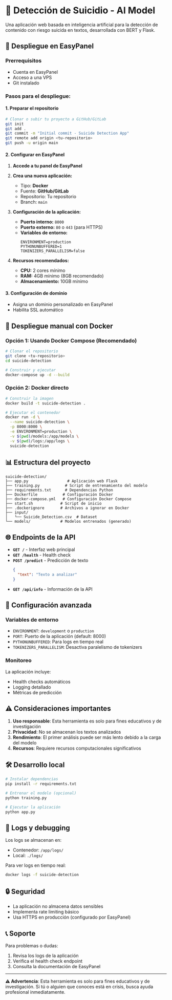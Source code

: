 # 🧠 Detección de Suicidio - AI Model

Una aplicación web basada en inteligencia artificial para la detección de contenido con riesgo suicida en textos, desarrollada con BERT y Flask.

## 🚀 Despliegue en EasyPanel

### Prerrequisitos
- Cuenta en EasyPanel
- Acceso a una VPS
- Git instalado

### Pasos para el despliegue:

#### 1. Preparar el repositorio
```bash
# Clonar o subir tu proyecto a GitHub/GitLab
git init
git add .
git commit -m "Initial commit - Suicide Detection App"
git remote add origin <tu-repositorio>
git push -u origin main
```

#### 2. Configurar en EasyPanel

1. **Accede a tu panel de EasyPanel**
2. **Crea una nueva aplicación:**
   - Tipo: **Docker**
   - Fuente: **GitHub/GitLab**
   - Repositorio: Tu repositorio
   - Branch: `main`

3. **Configuración de la aplicación:**
   - **Puerto interno:** `8000`
   - **Puerto externo:** `80` o `443` (para HTTPS)
   - **Variables de entorno:**
     ```
     ENVIRONMENT=production
     PYTHONUNBUFFERED=1
     TOKENIZERS_PARALLELISM=false
     ```

4. **Recursos recomendados:**
   - **CPU:** 2 cores mínimo
   - **RAM:** 4GB mínimo (8GB recomendado)
   - **Almacenamiento:** 10GB mínimo

#### 3. Configuración de dominio
- Asigna un dominio personalizado en EasyPanel
- Habilita SSL automático

## 🐳 Despliegue manual con Docker

### Opción 1: Usando Docker Compose (Recomendado)
```bash
# Clonar el repositorio
git clone <tu-repositorio>
cd suicide-detection

# Construir y ejecutar
docker-compose up -d --build
```

### Opción 2: Docker directo
```bash
# Construir la imagen
docker build -t suicide-detection .

# Ejecutar el contenedor
docker run -d \
  --name suicide-detection \
  -p 8000:8000 \
  -e ENVIRONMENT=production \
  -v $(pwd)/models:/app/models \
  -v $(pwd)/logs:/app/logs \
  suicide-detection
```

## 📊 Estructura del proyecto

```
suicide-detection/
├── app.py                 # Aplicación web Flask
├── training.py           # Script de entrenamiento del modelo
├── requirements.txt      # Dependencias Python
├── Dockerfile           # Configuración Docker
├── docker-compose.yml   # Configuración Docker Compose
├── start.sh            # Script de inicio
├── .dockerignore       # Archivos a ignorar en Docker
├── input/
│   └── Suicide_Detection.csv  # Dataset
└── models/             # Modelos entrenados (generado)
```

## 🌐 Endpoints de la API

- **`GET /`** - Interfaz web principal
- **`GET /health`** - Health check
- **`POST /predict`** - Predicción de texto
  ```json
  {
    "text": "Texto a analizar"
  }
  ```
- **`GET /api/info`** - Información de la API

## 🔧 Configuración avanzada

### Variables de entorno
- `ENVIRONMENT`: `development` o `production`
- `PORT`: Puerto de la aplicación (default: 8000)
- `PYTHONUNBUFFERED`: Para logs en tiempo real
- `TOKENIZERS_PARALLELISM`: Desactiva paralelismo de tokenizers

### Monitoreo
La aplicación incluye:
- Health checks automáticos
- Logging detallado
- Métricas de predicción

## ⚠️ Consideraciones importantes

1. **Uso responsable**: Esta herramienta es solo para fines educativos y de investigación
2. **Privacidad**: No se almacenan los textos analizados
3. **Rendimiento**: El primer análisis puede ser más lento debido a la carga del modelo
4. **Recursos**: Requiere recursos computacionales significativos

## 🛠️ Desarrollo local

```bash
# Instalar dependencias
pip install -r requirements.txt

# Entrenar el modelo (opcional)
python training.py

# Ejecutar la aplicación
python app.py
```

## 📝 Logs y debugging

Los logs se almacenan en:
- Contenedor: `/app/logs/`
- Local: `./logs/`

Para ver logs en tiempo real:
```bash
docker logs -f suicide-detection
```

## 🔒 Seguridad

- La aplicación no almacena datos sensibles
- Implementa rate limiting básico
- Usa HTTPS en producción (configurado por EasyPanel)

## 📞 Soporte

Para problemas o dudas:
1. Revisa los logs de la aplicación
2. Verifica el health check endpoint
3. Consulta la documentación de EasyPanel

---

**⚠️ Advertencia**: Esta herramienta es solo para fines educativos y de investigación. Si tú o alguien que conoces está en crisis, busca ayuda profesional inmediatamente.

